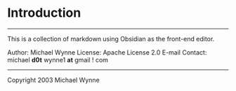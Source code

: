 # Introduction

----
This is a collection of markdown using Obsidian as the front-end editor.

>  
Author: Michael Wynne
License: Apache License 2.0
E-mail Contact: michael **d0t** wynne1 **at** gmail ! com
>
 
---

Copyright 2003 Michael Wynne


